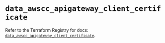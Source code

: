 # `data_awscc_apigateway_client_certificate`

Refer to the Terraform Registry for docs: [`data_awscc_apigateway_client_certificate`](https://registry.terraform.io/providers/hashicorp/awscc/0.70.0/docs/data-sources/apigateway_client_certificate).
